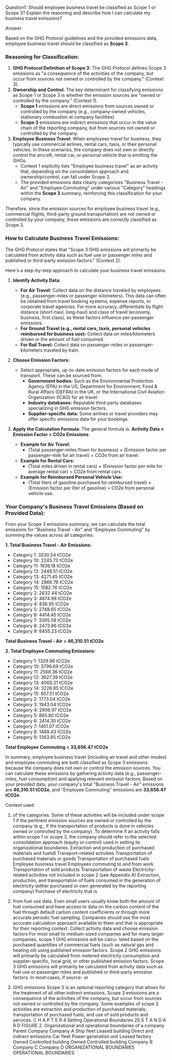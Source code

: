 
Question1: Should employee business travel be classified as Scope 1 or Scope 3? 
Explain the reasoning and describe how I can calculate my business travel emissions? 

Answer: 

Based on the GHG Protocol guidelines and the provided emissions data, employee business travel should be classified as **Scope 3**.

### Reasoning for Classification:

1.  **GHG Protocol Definition of Scope 3:** The GHG Protocol defines Scope 3 emissions as "a consequence of the activities of the company, but occur from sources not owned or controlled by the company." (Context 3).
2.  **Ownership and Control:** The key determinant for classifying emissions as Scope 1 or Scope 3 is whether the emission sources are "owned or controlled by the company." (Context 1).
    *   **Scope 1** emissions are direct emissions from sources owned or controlled by the company (e.g., company-owned vehicles, stationary combustion at company facilities).
    *   **Scope 3** emissions are indirect emissions that occur in the value chain of the reporting company, but from sources not owned or controlled by the company.
3.  **Employee Business Travel:** When employees travel for business, they typically use commercial airlines, rental cars, taxis, or their personal vehicles. In these scenarios, the company does not own or directly control the aircraft, rental car, or personal vehicle that is emitting the GHGs.
    *   Context 1 explicitly lists "Employee business travel" as an activity that, depending on the consolidation approach and ownership/control, can fall under Scope 3.
    *   The provided emissions data clearly categorizes "Business Travel - Air" and "Employee Commuting" under various "Category" headings within the **Scope 3** summary, reinforcing this classification for your company.

Therefore, since the emission sources for employee business travel (e.g., commercial flights, third-party ground transportation) are not owned or controlled by your company, these emissions are correctly classified as Scope 3.

### How to Calculate Business Travel Emissions:

The GHG Protocol states that "Scope 3 GHG emissions will primarily be calculated from activity data such as fuel use or passenger miles and published or third-party emission factors." (Context 2).

Here's a step-by-step approach to calculate your business travel emissions:

1.  **Identify Activity Data:**
    *   **For Air Travel:** Collect data on the distance traveled by employees (e.g., passenger-miles or passenger-kilometers). This data can often be obtained from travel booking systems, expense reports, or corporate travel agencies. For more accuracy, differentiate by flight distance (short-haul, long-haul) and class of travel (economy, business, first class), as these factors influence per-passenger emissions.
    *   **For Ground Travel (e.g., rental cars, taxis, personal vehicles reimbursed for business use):** Collect data on miles/kilometers driven or the amount of fuel consumed.
    *   **For Rail Travel:** Collect data on passenger-miles or passenger-kilometers traveled by train.

2.  **Choose Emission Factors:**
    *   Select appropriate, up-to-date emission factors for each mode of transport. These can be sourced from:
        *   **Government bodies:** Such as the Environmental Protection Agency (EPA) in the US, Department for Environment, Food & Rural Affairs (DEFRA) in the UK, or the International Civil Aviation Organization (ICAO) for air travel.
        *   **Industry databases:** Reputable third-party databases specializing in GHG emission factors.
        *   **Supplier-specific data:** Some airlines or travel providers may offer specific emissions data for your bookings.

3.  **Apply the Calculation Formula:**
    The general formula is: **Activity Data × Emission Factor = CO2e Emissions**

    *   **Example for Air Travel:**
        *   (Total passenger-miles flown for business) × (Emission factor per passenger-mile for air travel) = CO2e from air travel.
    *   **Example for Rental Cars:**
        *   (Total miles driven in rental cars) × (Emission factor per mile for average rental car) = CO2e from rental cars.
    *   **Example for Reimbursed Personal Vehicle Use:**
        *   (Total liters of gasoline purchased for reimbursed travel) × (Emission factor per liter of gasoline) = CO2e from personal vehicle use.

### Your Company's Business Travel Emissions (Based on Provided Data):

From your Scope 3 emissions summary, we can calculate the total emissions for "Business Travel - Air" and "Employee Commuting" by summing the values across all categories:

**1. Total Business Travel - Air Emissions:**
*   Category 1: 3230.54 tCO2e
*   Category 10: 2245.73 tCO2e
*   Category 11: 1836.18 tCO2e
*   Category 12: 2446.51 tCO2e
*   Category 13: 4271.45 tCO2e
*   Category 14: 2866.76 tCO2e
*   Category 15: 1582.76 tCO2e
*   Category 2: 2632.44 tCO2e
*   Category 3: 4874.98 tCO2e
*   Category 4: 836.95 tCO2e
*   Category 5: 2748.65 tCO2e
*   Category 6: 4414.45 tCO2e
*   Category 7: 3395.58 tCO2e
*   Category 8: 2473.86 tCO2e
*   Category 9: 6455.23 tCO2e

**Total Business Travel - Air = 46,310.51 tCO2e**

**2. Total Employee Commuting Emissions:**
*   Category 1: 1329.96 tCO2e
*   Category 10: 3796.69 tCO2e
*   Category 11: 2568.36 tCO2e
*   Category 12: 3627.39 tCO2e
*   Category 13: 4060.21 tCO2e
*   Category 14: 3228.85 tCO2e
*   Category 15: 857.51 tCO2e
*   Category 2: 1773.04 tCO2e
*   Category 3: 1943.04 tCO2e
*   Category 4: 2906.97 tCO2e
*   Category 5: 865.80 tCO2e
*   Category 6: 2414.30 tCO2e
*   Category 7: 1451.07 tCO2e
*   Category 8: 1469.43 tCO2e
*   Category 9: 1363.85 tCO2e

**Total Employee Commuting = 33,656.47 tCO2e**

In summary, employee business travel (including air travel and other modes) and employee commuting are both classified as Scope 3 emissions because the company does not own or control the emission sources. You can calculate these emissions by gathering activity data (e.g., passenger-miles, fuel consumption) and applying relevant emission factors. Based on your provided data, your company's total "Business Travel - Air" emissions are **46,310.51 tCO2e**, and "Employee Commuting" emissions are **33,656.47 tCO2e**. 

Context used: 

1. of the categories. Some of these activities will be included under scope 1 if the pertinent emission sources are owned or controlled by the company (e.g., if the transportation of products is done in vehicles owned or controlled by the company). To determine if an activity falls within scope 1 or scope 3, the company should refer to the selected consolidation approach (equity or control) used in setting its organizational boundaries.  Extraction and production of purchased materials and fuels6  Transport-related activities  Transportation of purchased materials or goods  Transportation of purchased fuels  Employee business travel  Employees commuting to and from work  Transportation of sold products  Transportation of waste  Electricity-related activities not included in scope 2 (see Appendix A)  Extraction, production, and transportation of fuels consumed in the generation of electricity (either purchased or own generated by the reporting company)  Purchase of electricity that is 

2. from fuel use data. Even small users usually know both the amount of fuel consumed and have access to data on the carbon content of the fuel through default carbon content coefficients or through more accurate periodic fuel sampling. Companies should use the most accurate calculation approach available to them and that is appropriate for their reporting context. Collect activity data and choose emission factors For most small to medium-sized companies and for many larger companies, scope 1 GHG emissions will be calcu- lated based on the purchased quantities of commercial fuels (such as natural gas and heating oil) using published emission factors. Scope 2 GHG emissions will primarily be calculated from metered electricity consumption and supplier-specific, local grid, or other published emission factors. Scope 3 GHG emissions will primarily be calculated from activity data such as fuel use or passenger miles and published or third-party emission factors. In most cases, if source- or 

3. GHG emissions Scope 3 is an optional reporting category that allows for the treatment of all other indirect emissions. Scope 3 emissions are a consequence of the activities of the company, but occur from sources not owned or controlled by the company. Some examples of scope 3 activities are extraction and production of purchased materials; transportation of purchased fuels; and use of sold products and services. C H A P T E R 4 Setting Operational Boundaries 25 S T A N D A R D FIGURE 2. Organizational and operational boundaries of a company Parent Company Company A Ship fleet Leased building Direct and indirect emissions Car fleet Power generation unit Leased factory Owned Controlled building Owned Controlled building Company B Company C Company D ORGANIZATIONAL BOUNDARIES OPERATIONAL BOUNDARIES 


